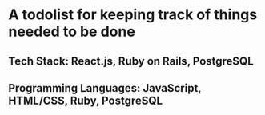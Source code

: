 # A todolist for keeping track of things needed to be done

## Tech Stack: React.js, Ruby on Rails, PostgreSQL

## Programming Languages: JavaScript, HTML/CSS, Ruby, PostgreSQL
